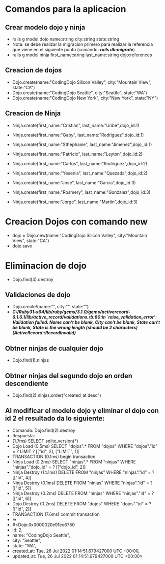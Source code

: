 # Comandos para la aplicacion

## Crear modelo dojo y ninja
* rails g model dojo name:string city:string state:string
* Nota: se debe realizar la migracion primero para realizar la referencia que viene en el siguiente punto (comando: **_rails db:migrate_**)
* rails g model ninja first_name:string last_name:string dojo:references

## Creacion de dojos
* Dojo.create(name:"CodingDojo Silicon Valley", city:"Mountain View", state:"CA")
* Dojo.create(name:"CodingDojo Seattle", city:"Seattle", state:"WA")
* Dojo.create(name:"CodingDojo New York", city:"New York", state:"NY")

## Creacion de Ninja
* Ninja.create(first_name:"Cristian", last_name:"Uribe",dojo_id:1)
* Ninja.create(first_name:"Gaby", last_name:"Rodriguez",dojo_id:1)
* Ninja.create(first_name:"Sthephanie", last_name:"Jimenez",dojo_id:1)

* Ninja.create(first_name:"Patricio", last_name:"Leyton",dojo_id:2)
* Ninja.create(first_name:"Carlos", last_name:"Rodriguez",dojo_id:2)
* Ninja.create(first_name:"Yesenia", last_name:"Quezada",dojo_id:2)

* Ninja.create(first_name:"Jose", last_name:"Garcia",dojo_id:3)
* Ninja.create(first_name:"Rosmery", last_name:"Gonzalez",dojo_id:3)
* Ninja.create(first_name:"Jorge", last_name:"Martin",dojo_id:3)

# Creacion Dojos con comando new
* dojo = Dojo.new(name:"CodingDojo Silicon Valley", city:"Mountain View", state:"CA")
* dojo.save

# Eliminacion de dojo
* Dojo.find(4).destroy

## Validaciones de dojo
* Dojo.create!(name:"", city:"", state:"")
* **_C:/Ruby31-x64/lib/ruby/gems/3.1.0/gems/activerecord-6.1.6.1/lib/active_record/validations.rb:80:in `raise_validation_error': Validation failed: Name can't be blank, City can't be blank, State can't be blank, State is the wrong length (should be 2 characters) (ActiveRecord::RecordInvalid)_**

## Obtner ninjas de cualquier dojo
* Dojo.find(1).ninjas

## Obtner ninjas del segundo dojo en orden descendiente 
* Dojo.find(2).ninjas.order("created_at desc")

## Al modificar el modelo dojo y eliminar el dojo con id 2 el resultado da lo siguiente:
* Comando: Dojo.find(2).destroy
* Respuesta: 
* (1.7ms)  SELECT sqlite_version(*)
* Dojo Load (0.5ms)  SELECT "dojos".* FROM "dojos" WHERE "dojos"."id" = ? LIMIT ?  [["id", 2], ["LIMIT", 1]]
* TRANSACTION (0.1ms)  begin transaction
* Ninja Load (0.2ms)  SELECT "ninjas".* FROM "ninjas" WHERE "ninjas"."dojo_id" = ?  [["dojo_id", 2]]
* Ninja Destroy (14.1ms)  DELETE FROM "ninjas" WHERE "ninjas"."id" = ?  [["id", 4]]
* Ninja Destroy (0.1ms)  DELETE FROM "ninjas" WHERE "ninjas"."id" = ?  [["id", 5]]
* Ninja Destroy (0.2ms)  DELETE FROM "ninjas" WHERE "ninjas"."id" = ?  [["id", 6]]
* Dojo Destroy (0.2ms)  DELETE FROM "dojos" WHERE "dojos"."id" = ?  [["id", 2]]   
* TRANSACTION (7.6ms)  commit transaction
* =>
* #<Dojo:0x0000020e91ec6750
*  id: 2,
*  name: "CodingDojo Seattle",
*  city: "Seattle",
*  state: "WA",
*  created_at: Tue, 26 Jul 2022 01:14:51.679427000 UTC +00:00,
*  updated_at: Tue, 26 Jul 2022 01:14:51.679427000 UTC +00:00>